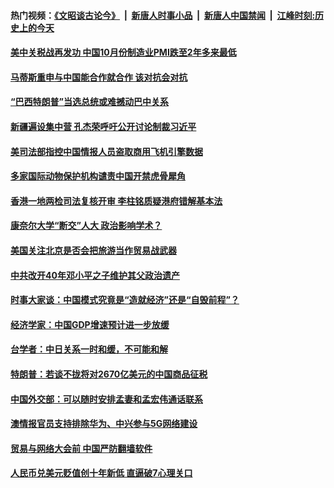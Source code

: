 #### 热门视频：[《文昭谈古论今》](https://github.com/gfw-breaker/wenzhao/blob/master/README.md?t=10310933) &nbsp;|&nbsp; [新唐人时事小品](https://github.com/gfw-breaker/ntdtv-comedy/blob/master/README.md?t=10310933) &nbsp;|&nbsp; [新唐人中国禁闻](https://github.com/gfw-breaker/ntdtv-news/blob/master/README.md?t=10310933) &nbsp;|&nbsp; [江峰时刻:历史上的今天](https://github.com/gfw-breaker/today-in-history/blob/master/README.md?t=10310933) 

#### [美中关税战再发功 中国10月份制造业PMI跌至2年多来最低](../pages/zyyyoeqqvi/4636439.md?t=10310933) 

#### [马蒂斯重申与中国能合作就合作 该对抗会对抗](../pages/zyyyoeqqvi/4636375.md?t=10310933) 

#### [“巴西特朗普”当选总统或难撼动巴中关系](../pages/zyyyoeqqvi/4636340.md?t=10310933) 

#### [新疆遍设集中营 孔杰荣呼吁公开讨论制裁习近平 ](../pages/zyyyoeqqvi/4636329.md?t=10310933) 

#### [美司法部指控中国情报人员盗取商用飞机引擎数据](../pages/zyyyoeqqvi/4635901.md?t=10310933) 

#### [多家国际动物保护机构谴责中国开禁虎骨犀角](../pages/zyyyoeqqvi/4635831.md?t=10310933) 

#### [香港一地两检司法复核开审 李柱铭质疑港府错解基本法](../pages/zyyyoeqqvi/4635383.md?t=10310933) 

#### [康奈尔大学“断交”人大 政治影响学术？](../pages/zyyyoeqqvi/4635261.md?t=10310933) 

#### [美国关注北京是否会把旅游当作贸易战武器](../pages/zyyyoeqqvi/4635215.md?t=10310933) 

#### [中共改开40年邓小平之子维护其父政治遗产](../pages/zyyyoeqqvi/4635188.md?t=10310933) 

#### [时事大家谈：中国模式究竟是“造就经济”还是“自毁前程”？](../pages/zyyyoeqqvi/4635186.md?t=10310933) 

#### [经济学家：中国GDP增速预计进一步放缓](../pages/zyyyoeqqvi/4635176.md?t=10310933) 

#### [台学者：中日关系一时和缓，不可能和解](../pages/zyyyoeqqvi/4635058.md?t=10310933) 

#### [特朗普：若谈不拢将对2670亿美元的中国商品征税](../pages/zyyyoeqqvi/4635009.md?t=10310933) 

#### [中国外交部：可以随时安排孟妻和孟宏伟通话联系](../pages/zyyyoeqqvi/4634993.md?t=10310933) 

#### [澳情报官员支持排除华为、中兴参与5G网络建设](../pages/zyyyoeqqvi/4634980.md?t=10310933) 

#### [贸易与网络大会前 中国严防翻墙软件](../pages/zyyyoeqqvi/4634955.md?t=10310933) 

#### [人民币兑美元贬值创十年新低 直逼破7心理关口](../pages/zyyyoeqqvi/4634931.md?t=10310933) 

